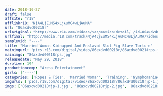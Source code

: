 ```yaml
---
date: 2018-10-27
draft: false
affsite: "r18"
afflinkr18: "NjA4LjEuMS4xLjAuMC4wLjAuMA"
url: "86axdvd00218r"
urloriginal: "http://www.r18.com/videos/vod/movies/detail/-/id=86axdvd00218r"
urlfinal: "http://media.r18.com/track/NjA4LjEuMS4xLjAuMC4wLjAuMA/videos/vod/movies/detail/-/id=86axdvd00218r"
samplevid: "----"
title: "Married Woman Kidnapped And Enslaved Slut Pig Slave Torture"
mainimgurl: "pics.r18.com/digital/video/86axdvd00218r/86axdvd00218rps.jpg"
mainimgs: "86axdvd00218rps.jpg"
releasedate: "May 29, 2018"
duration: 104
productioncomp: "Arena Entertainment"
girls: ['----']
categories: ['Ropes & Ties', 'Married Woman', 'Training', 'Nymphomaniac']
imgurls: ['pics.r18.com/digital/video/86axdvd00218r/86axdvd00218rjp-1.jpg', 'pics.r18.com/digital/video/86axdvd00218r/86axdvd00218rjp-2.jpg', 'pics.r18.com/digital/video/86axdvd00218r/86axdvd00218rjp-3.jpg', 'pics.r18.com/digital/video/86axdvd00218r/86axdvd00218rjp-4.jpg', 'pics.r18.com/digital/video/86axdvd00218r/86axdvd00218rjp-5.jpg', 'pics.r18.com/digital/video/86axdvd00218r/86axdvd00218rjp-6.jpg', 'pics.r18.com/digital/video/86axdvd00218r/86axdvd00218rjp-7.jpg', 'pics.r18.com/digital/video/86axdvd00218r/86axdvd00218rjp-8.jpg', 'pics.r18.com/digital/video/86axdvd00218r/86axdvd00218rjp-9.jpg', 'pics.r18.com/digital/video/86axdvd00218r/86axdvd00218rjp-10.jpg', 'pics.r18.com/digital/video/86axdvd00218r/86axdvd00218rjp-11.jpg', 'pics.r18.com/digital/video/86axdvd00218r/86axdvd00218rjp-12.jpg', 'pics.r18.com/digital/video/86axdvd00218r/86axdvd00218rjp-13.jpg', 'pics.r18.com/digital/video/86axdvd00218r/86axdvd00218rjp-14.jpg', 'pics.r18.com/digital/video/86axdvd00218r/86axdvd00218rjp-15.jpg', 'pics.r18.com/digital/video/86axdvd00218r/86axdvd00218rjp-16.jpg', 'pics.r18.com/digital/video/86axdvd00218r/86axdvd00218rjp-17.jpg', 'pics.r18.com/digital/video/86axdvd00218r/86axdvd00218rjp-18.jpg', 'pics.r18.com/digital/video/86axdvd00218r/86axdvd00218rjp-19.jpg', 'pics.r18.com/digital/video/86axdvd00218r/86axdvd00218rjp-20.jpg']
imgs: ['86axdvd00218rjp-1.jpg', '86axdvd00218rjp-2.jpg', '86axdvd00218rjp-3.jpg', '86axdvd00218rjp-4.jpg', '86axdvd00218rjp-5.jpg', '86axdvd00218rjp-6.jpg', '86axdvd00218rjp-7.jpg', '86axdvd00218rjp-8.jpg', '86axdvd00218rjp-9.jpg', '86axdvd00218rjp-10.jpg', '86axdvd00218rjp-11.jpg', '86axdvd00218rjp-12.jpg', '86axdvd00218rjp-13.jpg', '86axdvd00218rjp-14.jpg', '86axdvd00218rjp-15.jpg', '86axdvd00218rjp-16.jpg', '86axdvd00218rjp-17.jpg', '86axdvd00218rjp-18.jpg', '86axdvd00218rjp-19.jpg', '86axdvd00218rjp-20.jpg']
---
```

